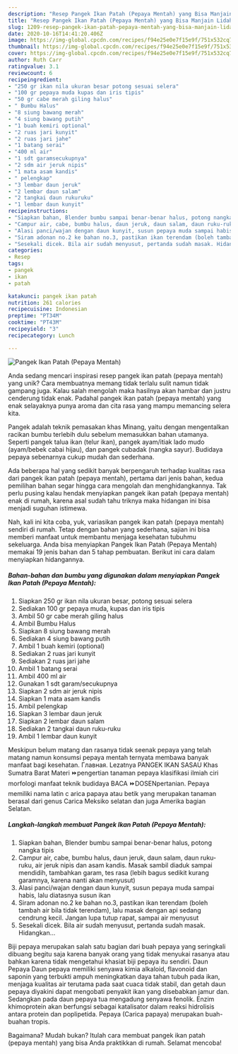 ```yaml
---
description: "Resep Pangek Ikan Patah (Pepaya Mentah) yang Bisa Manjain Lidah"
title: "Resep Pangek Ikan Patah (Pepaya Mentah) yang Bisa Manjain Lidah"
slug: 1209-resep-pangek-ikan-patah-pepaya-mentah-yang-bisa-manjain-lidah
date: 2020-10-16T14:41:20.406Z
image: https://img-global.cpcdn.com/recipes/f94e25e0e7f15e9f/751x532cq70/pangek-ikan-patah-pepaya-mentah-foto-resep-utama.jpg
thumbnail: https://img-global.cpcdn.com/recipes/f94e25e0e7f15e9f/751x532cq70/pangek-ikan-patah-pepaya-mentah-foto-resep-utama.jpg
cover: https://img-global.cpcdn.com/recipes/f94e25e0e7f15e9f/751x532cq70/pangek-ikan-patah-pepaya-mentah-foto-resep-utama.jpg
author: Ruth Carr
ratingvalue: 3.1
reviewcount: 6
recipeingredient:
- "250 gr ikan nila ukuran besar potong sesuai selera"
- "100 gr pepaya muda kupas dan iris tipis"
- "50 gr cabe merah giling halus"
- " Bumbu Halus"
- "8 siung bawang merah"
- "4 siung bawang putih"
- "1 buah kemiri optional"
- "2 ruas jari kunyit"
- "2 ruas jari jahe"
- "1 batang serai"
- "400 ml air"
- "1 sdt garamsecukupnya"
- "2 sdm air jeruk nipis"
- "1 mata asam kandis"
- " pelengkap"
- "3 lembar daun jeruk"
- "2 lembar daun salam"
- "2 tangkai daun rukuruku"
- "1 lembar daun kunyit"
recipeinstructions:
- "Siapkan bahan, Blender bumbu sampai benar-benar halus, potong nangka tipis"
- "Campur air, cabe, bumbu halus, daun jeruk, daun salam, daun ruku-ruku, air jeruk nipis dan asam kandis. Masak sambil diaduk sampai mendidih, tambahkan garam, tes rasa (lebih bagus sedikit kurang garamnya, karena nanti akan menyusut)"
- "Alasi panci/wajan dengan daun kunyit, susun pepaya muda sampai habis, lalu diatasnya susun ikan"
- "Siram adonan no.2 ke bahan no.3, pastikan ikan terendam (boleh tambah air bila tidak terendam), lalu masak dengan api sedang cendrung kecil. Jangan lupa tutup rapat, sampai air menyusut"
- "Sesekali dicek. Bila air sudah menyusut, pertanda sudah masak. Hidangkan..."
categories:
- Resep
tags:
- pangek
- ikan
- patah

katakunci: pangek ikan patah 
nutrition: 261 calories
recipecuisine: Indonesian
preptime: "PT34M"
cooktime: "PT43M"
recipeyield: "3"
recipecategory: Lunch

---
```



![Pangek Ikan Patah (Pepaya Mentah)](https://img-global.cpcdn.com/recipes/f94e25e0e7f15e9f/751x532cq70/pangek-ikan-patah-pepaya-mentah-foto-resep-utama.jpg)

Anda sedang mencari inspirasi resep pangek ikan patah (pepaya mentah) yang unik? Cara membuatnya memang tidak terlalu sulit namun tidak gampang juga. Kalau salah mengolah maka hasilnya akan hambar dan justru cenderung tidak enak. Padahal pangek ikan patah (pepaya mentah) yang enak selayaknya punya aroma dan cita rasa yang mampu memancing selera kita.

Pangek adalah teknik pemasakan khas Minang, yaitu dengan mengentalkan racikan bumbu terlebih dulu sebelum memasukkan bahan utamanya. Seperti pangek talua ikan (telur ikan), pangek ayam/itiak lado mudo (ayam/bebek cabai hijau), dan pangek cubadak (nangka sayur). Budidaya pepaya sebenarnya cukup mudah dan sederhana.

Ada beberapa hal yang sedikit banyak berpengaruh terhadap kualitas rasa dari pangek ikan patah (pepaya mentah), pertama dari jenis bahan, kedua pemilihan bahan segar hingga cara mengolah dan menghidangkannya. Tak perlu pusing kalau hendak menyiapkan pangek ikan patah (pepaya mentah) enak di rumah, karena asal sudah tahu triknya maka hidangan ini bisa menjadi suguhan istimewa.


Nah, kali ini kita coba, yuk, variasikan pangek ikan patah (pepaya mentah) sendiri di rumah. Tetap dengan bahan yang sederhana, sajian ini bisa memberi manfaat untuk membantu menjaga kesehatan tubuhmu sekeluarga. Anda bisa menyiapkan Pangek Ikan Patah (Pepaya Mentah) memakai 19 jenis bahan dan 5 tahap pembuatan. Berikut ini cara dalam menyiapkan hidangannya.

<!--inarticleads1-->

##### Bahan-bahan dan bumbu yang digunakan dalam menyiapkan Pangek Ikan Patah (Pepaya Mentah):

1. Siapkan 250 gr ikan nila ukuran besar, potong sesuai selera
1. Sediakan 100 gr pepaya muda, kupas dan iris tipis
1. Ambil 50 gr cabe merah giling halus
1. Ambil  Bumbu Halus
1. Siapkan 8 siung bawang merah
1. Sediakan 4 siung bawang putih
1. Ambil 1 buah kemiri (optional)
1. Sediakan 2 ruas jari kunyit
1. Sediakan 2 ruas jari jahe
1. Ambil 1 batang serai
1. Ambil 400 ml air
1. Gunakan 1 sdt garam/secukupnya
1. Siapkan 2 sdm air jeruk nipis
1. Siapkan 1 mata asam kandis
1. Ambil  pelengkap
1. Siapkan 3 lembar daun jeruk
1. Siapkan 2 lembar daun salam
1. Sediakan 2 tangkai daun ruku-ruku
1. Ambil 1 lembar daun kunyit


Meskipun belum matang dan rasanya tidak seenak pepaya yang telah matang namun konsumsi pepaya mentah ternyata membawa banyak manfaat bagi kesehatan. Главная. Lezatnya PANGEK IKAN SASAU Khas Sumatra Barat Materi ⏩pengertian tanaman pepaya klasifikasi ilmiah ciri morfologi manfaat teknik budidaya BACA ⏩DOSENpertanian. Pepaya memiliki nama latin c arica papaya atau betik yang merupakan tanaman berasal dari genus Carica Meksiko selatan dan juga Amerika bagian Selatan. 

<!--inarticleads2-->

##### Langkah-langkah membuat Pangek Ikan Patah (Pepaya Mentah):

1. Siapkan bahan, Blender bumbu sampai benar-benar halus, potong nangka tipis
1. Campur air, cabe, bumbu halus, daun jeruk, daun salam, daun ruku-ruku, air jeruk nipis dan asam kandis. Masak sambil diaduk sampai mendidih, tambahkan garam, tes rasa (lebih bagus sedikit kurang garamnya, karena nanti akan menyusut)
1. Alasi panci/wajan dengan daun kunyit, susun pepaya muda sampai habis, lalu diatasnya susun ikan
1. Siram adonan no.2 ke bahan no.3, pastikan ikan terendam (boleh tambah air bila tidak terendam), lalu masak dengan api sedang cendrung kecil. Jangan lupa tutup rapat, sampai air menyusut
1. Sesekali dicek. Bila air sudah menyusut, pertanda sudah masak. Hidangkan...


Biji pepaya merupakan salah satu bagian dari buah pepaya yang seringkali dibuang begitu saja karena banyak orang yang tidak menyukai rasanya atau bahkan karena tidak mengetahui khasiat biji pepaya itu sendiri. Daun Pepaya Daun pepaya memiliki senyawa kimia alkaloid, flavonoid dan saponin yang terbukti ampuh meningkatkan daya tahan tubuh pada ikan, menjaga kualitas air terutama pada saat cuaca tidak stabil, dan getah daun pepaya diyakini dapat mengobati penyakit ikan yang disebabkan jamur dan. Sedangkan pada daun pepaya tua mengadung senyawa fenolik. Enzim khimoprotein akan berfungsi sebagai katalisator dalam reaksi hidrolisis antara protein dan poplipetida. Pepaya (Carica papaya) merupakan buah-buahan tropis. 

Bagaimana? Mudah bukan? Itulah cara membuat pangek ikan patah (pepaya mentah) yang bisa Anda praktikkan di rumah. Selamat mencoba!
